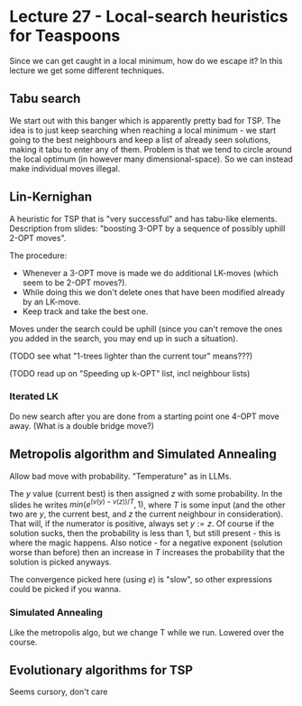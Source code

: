 # Lecture 27 - Local-search heuristics for Teaspoons

Since we can get caught in a local minimum, how do we escape it? In this lecture
we get some different techniques.

## Tabu search

We start out with this banger which is apparently pretty bad for TSP. The idea
is to just keep searching when reaching a local minimum - we start going to the
best neighbours and keep a list of already seen solutions, making it tabu to
enter any of them. Problem is that we tend to circle around the local optimum
(in however many dimensional-space). So we can instead make individual moves
illegal.

## Lin-Kernighan

A heuristic for TSP that is "very successful" and has tabu-like elements.
Description from slides: "boosting 3-OPT by a sequence of possibly uphill 2-OPT
moves".

The procedure:

- Whenever a 3-OPT move is made we do additional LK-moves (which seem to be 2-OPT
  moves?).
- While doing this we don't delete ones that have been modified already by an
  LK-move.
- Keep track and take the best one.

Moves under the search could be uphill (since you can't remove the ones you
added in the search, you may end up in such a situation).

(TODO see what "1-trees lighter than the current tour" means???)

(TODO read up on "Speeding up k-OPT" list, incl neighbour lists)

### Iterated LK

Do new search after you are done from a starting point one 4-OPT move away.
(What is a double bridge move?)

## Metropolis algorithm and Simulated Annealing

Allow bad move with probability. "Temperature" as in LLMs.

The $y$ value (current best) is then assigned $z$ with some probability. In the
slides he writes $min(e^{(v(y)-v(z))/T}, 1)$, where $T$ is some input (and the
other two are $y$, the current best, and $z$ the current neighbour in
consideration). That will, if the numerator is positive, always set $y:=z$. Of
course if the solution sucks, then the probability is less than 1, but still
present - this is where the magic happens. Also notice - for a negative exponent
(solution worse than before) then an increase in $T$ increases the probability
that the solution is picked anyways.

The convergence picked here (using $e$) is "slow", so other expressions could be
picked if you wanna.

### Simulated Annealing

Like the metropolis algo, but we change T while we run. Lowered over the course.

## Evolutionary algorithms for TSP

Seems cursory, don't care
